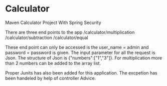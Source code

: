 # Calculator
Maven Calculator Project With Spring Security

There are three end points to the app
/calculator/multiplication
/calculator/subtraction
/calculator/equal

These end point can only be accessed is the user_name = admin and password = password is given.
The input parameter for all the request is Json.
The structure of Json is {"numbers":["1","3"]}. For multiplication more than 2 numbers can be added to the array list.

Proper Junits has also been added for this application.
The excpetion has been handeled by help of controller Advice.


